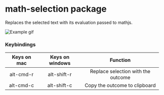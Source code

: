 # math-selection package

Replaces the selected text with its evaluation passed to mathjs.

![Example gif](https://user-images.githubusercontent.com/13716824/34479837-c3d749e2-efa0-11e7-8a41-15897a6a76d8.gif)


### Keybindings

| Keys on mac   | Keys on windows| Function                           |
| :-----------: | :------------: | :---------------------------------:|
| alt-cmd-r     | alt-shift-r    | Replace selection with the outcome |
| alt-cmd-c     | alt-shift-c    | Copy the outcome to clipboard      |
